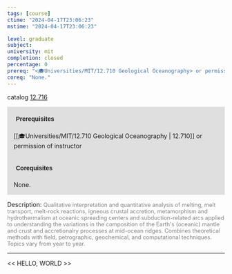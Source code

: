 ```yaml
---
tags: [course]
ctime: "2024-04-17T23:06:23"
mstime: "2024-04-17T23:06:23"

level: graduate
subject: 
university: mit
completion: closed
percentage: 0
prereq: "<🎓Universities/MIT/12.710 Geological Oceanography> or permission of instructor"
coreq: "None."
---
```


catalog [12.716](http://student.mit.edu/catalog/m12c.html#12.716)

<span style="display: block; padding: 15px; background-color: rgb(100, 100, 100, 0.2);"><font id="m_prereq826_0" style="display: block; font-family: Arial, sans-serif; font-weight: bold; padding: 5px">Prerequisites</font><br><span id="prereq826_0">[[🎓Universities/MIT/12.710 Geological Oceanography | 12.710]] or permission of instructor</span></span>
<span style="display: block; padding: 15px; background-color: rgb(100, 100, 100, 0.2);"><font id="m_coreq826_0" style="display: block; font-family: Arial, sans-serif; font-weight: bold; padding: 5px">Corequisites</font><br><span id="coreq826_0">None.</span></span>

<font style="">Description:</font>
<font style="color: grey; font-size: 0.8rem;">Qualitative interpretation and quantitative analysis of melting, melt transport, melt-rock reactions, igneous crustal accretion, metamorphism and hydrothermalism at oceanic spreading centers and subduction-related arcs applied to understanding the variations in the composition of the Earth's (oceanic) mantle and crust and accretionalry processes at mid-ocean ridges. Combines theoretical methods with field, petrographic, geochemical, and computational techniques. Topics vary from year to year.</font>



---

<< HELLO, WORLD >>
